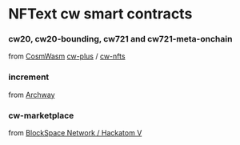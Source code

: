 # NFText cw smart contracts

### cw20, cw20-bounding, cw721 and cw721-meta-onchain 
from [CosmWasm](https://github.com/CosmWasm/cosmwasm)
[cw-plus](https://github.com/CosmWasm/cw-plus) / [cw-nfts](https://github.com/CosmWasm/cw-nfts)
### increment 
 from [Archway](https://github.com/archway-network/archway-templates/tree/main/increment)
### cw-marketplace 
from [BlockSpace Network / Hackatom V](https://github.com/BlockscapeNetwork/hackatom_v)
